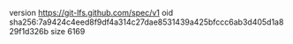 version https://git-lfs.github.com/spec/v1
oid sha256:7a9424c4eed8f9df4a314c27dae8531439a425bfccc6ab3d405d1a829f1d326b
size 6169
